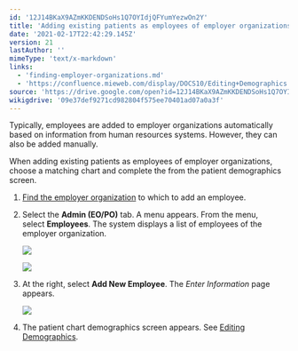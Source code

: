 ```yaml
---
id: '12J14BKaX9AZmKKDENDSoHs1Q7OYIdjQFYumYezwOn2Y'
title: 'Adding existing patients as employees of employer organizations'
date: '2021-02-17T22:42:29.145Z'
version: 21
lastAuthor: ''
mimeType: 'text/x-markdown'
links:
  - 'finding-employer-organizations.md'
  - 'https://confluence.mieweb.com/display/DOCS10/Editing+Demographics'
source: 'https://drive.google.com/open?id=12J14BKaX9AZmKKDENDSoHs1Q7OYIdjQFYumYezwOn2Y'
wikigdrive: '09e37def9271cd982804f575ee70401ad07a0a3f'
---
```

Typically, employees are added to employer organizations automatically based on information from human resources systems. However, they can also be added manually.

When adding existing patients as employees of employer organizations, choose a matching chart and complete the from the patient demographics screen.

1. [Find the employer organization](finding-employer-organizations.md) to which to add an employee.
2. Select the <strong>Admin (EO/PO)</strong> tab. A menu appears. From the menu, select <strong>Employees</strong>. The system displays a list of employees of the employer organization.

    ![](../adding-existing-patients-as-employees-of-employer-organizations.assets/d07ec75a04f8d7e5c82f5f8ff9b8dee4.png)

    ![](../adding-existing-patients-as-employees-of-employer-organizations.assets/8559348c92dd2527fe03002c62325c61.png)
3. At the right, select <strong>Add New Employee</strong>. The <em>Enter Information</em> page appears.

    ![](../adding-existing-patients-as-employees-of-employer-organizations.assets/2e30635865c6d3532f242a9295a116d3.png)
5. The patient chart demographics screen appears. See [Editing Demographics](https://confluence.mieweb.com/display/DOCS10/Editing+Demographics).
